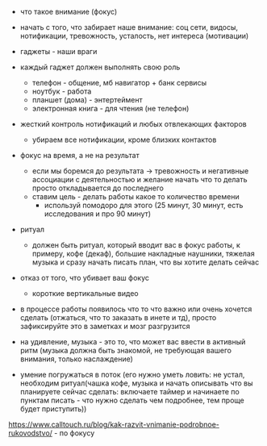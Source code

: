 
- что такое внимание (фокус)

- начать с того, что забирает наше внимание: соц сети, видосы, нотификации, тревожность, усталость, нет интереса (мотивации)


- гаджеты - наши враги
- каждый гаджет должен выполнять свою роль
	- телефон - общение, мб навигатор + банк сервисы
	- ноутбук - работа
	- планшет (дома) - энтертеймент
	- электронная книга - для чтения (не телефон)
- жесткий контроль нотификаций и любых отвлекающих факторов
	- убираем все нотификации, кроме близких контактов
- фокус на время, а не на результат
	- если мы боремся до результата -> тревожность и негативные ассоциации с деятельностью и желание начать что то делать просто откладывается до последнего
	- ставим цель - делать работы какое то количество времени
		- используй помодоро для этого (25 минут, 30 минут, есть исследования и про 90 минут)
- ритуал
	- должен быть ритуал, который вводит вас в фокус работы, к примеру, кофе (декаф), большие накладные наушники, тяжелая музыка и сразу начать писать план, что вы хотите делать сейчас
- отказ от того, что убивает ваш фокус
	- короткие вертикальные видео
- в процессе работы появилось что то что важно или очень хочется сделать (отжаться, что то заказать в инете и тд), просто зафиксируйте это в заметках и мозг разгрузится
- на удивление, музыка - это то, что может вас ввести в активный ритм (музыка должна быть знакомой, не требующая вашего внимания, только наслаждение)
- умение погружаться в поток (его нужно уметь ловить: не устал, необходим ритуал(чашка кофе, музыка и начать описывать что вы планируете сейчас сделать: включаете таймер и начинаете по пунктам писать - что нужно сделать чем подробнее, тем проще будет приступить))


https://www.calltouch.ru/blog/kak-razvit-vnimanie-podrobnoe-rukovodstvo/ - по фокусу